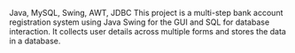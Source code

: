 Java, MySQL, Swing, AWT, JDBC
This project is a multi-step bank account registration system using Java Swing for the GUI and SQL for
database interaction. It collects user details across multiple forms and stores the data in a database.
